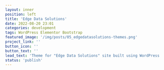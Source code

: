 ```yaml
---
layout: inner
position: left
title: 'Edge Data Solutions'
date: 2022-08-20 23:01
categories: development
tags: WordPress Elementor Bootstrap
featured_image: '/img/posts/05_edgedatasolutions-themes.png'
project_link: ''
button_icon: ''
button_text: ''
lead_text: 'Theme for "Edge Data Solutions" site built using WordPress with Elementor Builder.'
status: 'publish'
---
```

